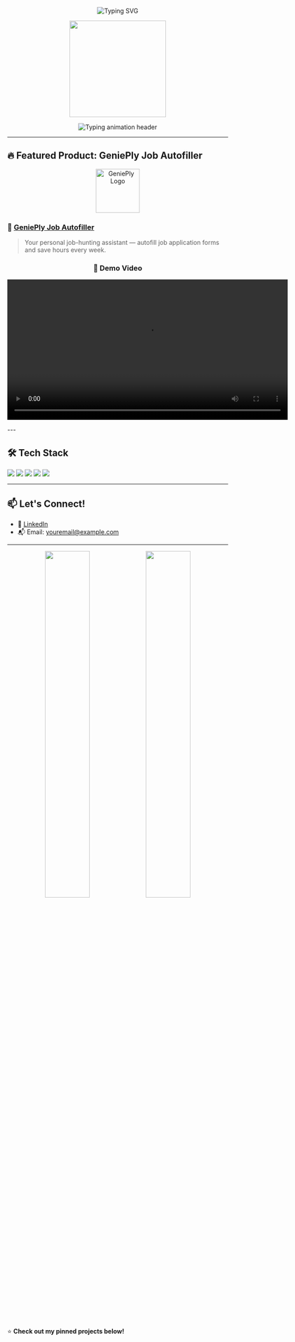 <p align="center">
  <img src="https://readme-typing-svg.demolab.com?font=Fira+Code&size=22&pause=1000&center=true&vCenter=true&width=435&lines=Hey+there!+I+am+Jeni+Mathew;" alt="Typing SVG" />
</p>

<p align="center">
  <img src="https://media.giphy.com/media/LMt9638dO8dftAjtco/giphy.gif" width="220" />
</p>

<p align="center">
  <img src="https://readme-typing-svg.demolab.com?font=Fira+Code&weight=500&size=24&pause=1000&color=F78C6C&center=true&vCenter=true&width=800&lines=AI+Developer+in+Production...;AI+%7C+ML+%7C+Automation+Engineer;Building+End-to-End+AI+Solutions;Always+Learning%2C+Always+Shipping" alt="Typing animation header" />
</p>

---
## 🔥 Featured Product: GeniePly Job Autofiller

<p align="center">
  <img src="https://github.com/jenimathew2001/GeniePly-Job-Autofiller/blob/main/chrome-extension/icon.png" width="100" alt="GeniePly Logo" />
</p>

### 🤖 [GeniePly Job Autofiller](https://github.com/jenimathew2001/GeniePly-Job-Autofiller)

> Your personal job-hunting assistant — autofill job application forms and save hours every week.

<h3 align="center">🎥 Demo Video</h3>

<p align="center">
  <video width="640" controls>
    <source src="https://github.com/jenimathew2001/GeniePly-Job-Autofiller/blob/main/AUTOFILLING%20VIDEO.mov?raw=true" type="video/mp4">
    Your browser does not support the video tag.
  </video>
</p>
---

## 🛠️ Tech Stack

<img src="https://img.shields.io/badge/Python-FFD43B?style=for-the-badge&logo=python&logoColor=blue"/> 
<img src="https://img.shields.io/badge/TensorFlow-FF6F00?style=for-the-badge&logo=tensorflow&logoColor=white"/>
<img src="https://img.shields.io/badge/NLP-%F0%9F%93%9A-green?style=for-the-badge"/>
<img src="https://img.shields.io/badge/Computer%20Vision-%F0%9F%96%8D-blueviolet?style=for-the-badge"/>
<img src="https://img.shields.io/badge/Automation-%F0%9F%9A%80-9cf?style=for-the-badge"/>

---

## 📫 Let's Connect!

- 💼 [LinkedIn](https://www.linkedin.com/in/jeni-mathew-346253209/)
- 📬 Email: [youremail@example.com](mailto:mathewjeni10@gmail.com)

---

<p align="center">
  <img src="https://github-readme-stats.vercel.app/api?username=jenimathew2001&show_icons=true&theme=radical" width="45%" />
  <img src="https://github-readme-streak-stats.herokuapp.com?user=jenimathew2001&theme=tokyonight" width="45%"/>
</p>


⭐️ **Check out my pinned projects below!**
